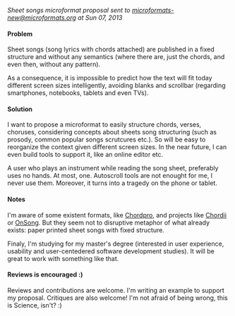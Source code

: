 *Sheet songs microformat proposal sent to  microformats-new@microformats.org at Sun 07, 2013*

#### Problem

Sheet songs (song lyrics with chords attached) are published in a fixed structure and without any semantics (where there are, just the chords, and even then, without any pattern).

As a consequence, it is impossible to predict how the text will fit today different screen sizes intelligently, avoiding blanks and scrollbar (regarding smartphones, notebooks, tablets and even TVs).

#### Solution

I want to propose a microformat to easily structure chords, verses, choruses, considering concepts about sheets song structuring (such as prosody, common popular songs scrutcures etc.). So will be easy to reorganize the context given different screen sizes. In the near future, I can even build tools to support it, like an online editor etc.

A user who plays an instrument while reading the song sheet, preferably uses no hands. At most, one. Autoscroll tools are not enought for me, I never use them. Moreover, it turns into a tragedy on the phone or tablet.

#### Notes

I'm aware of some existent formats, like [Chordpro](http://tenbyten.com/software/songsgen/help/HtmlHelp/files_reference.htm), and projects like [Chordii](http://www.vromans.org/johan/projects/Chordii/) or [OnSong](http://onsongapp.com/). But they seem not to disruptive metaphor of what already exists: paper printed sheet songs with fixed structure.

Finaly, I'm studying for my master's degree (interested in user experience, usability and user-centedered software development studies). It will be great to work with something like that.

#### Reviews is encouraged :)

Reviews and contributions are welcome. I'm writing an example to support my proposal. Critiques are also welcome! I'm not afraid of being wrong, this is Science, isn't? :)